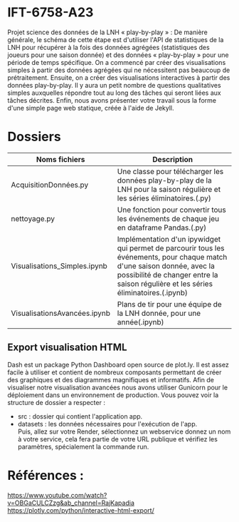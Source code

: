 # IFT-6758-A23  
Projet science des données de la LNH  « play-by-play » : De manière générale, le schéma de cette étape est d'utiliser l'API de statistiques de la LNH pour récupérer à la fois des données agrégées (statistiques des joueurs pour une saison donnée) et des données « play-by-play » pour une période de temps spécifique. On a commencé par créer des visualisations simples à partir des données agrégées qui ne nécessitent pas beaucoup de prétraitement. Ensuite, on a créer des visualisations interactives à partir des données play-by-play. Il y aura un petit nombre de questions qualitatives simples auxquelles répondre tout au long des tâches qui seront liées aux tâches décrites. Enfin, nous avons présenter votre travail sous la forme d'une simple page web statique, créée à l'aide de Jekyll.  

# Dossiers
| Noms fichiers | Description |
| ------------- | ------------- |
| AcquisitionDonnées.py | Une classe pour télécharger les données play-by-play de la LNH pour la saison régulière et les séries éliminatoires.(.py) |
| nettoyage.py |Une fonction pour convertir tous les événements de chaque jeu en dataframe Pandas.(.py) |
| Visualisations_Simples.ipynb | Implémentation d'un ipywidget qui permet de parcourir tous les événements, pour chaque match d'une saison donnée, avec la possibilité de changer entre la saison régulière et les séries éliminatoires.(.ipynb) |
| VisualisationsAvancées.ipynb |Plans de tir pour une équipe de la LNH donnée, pour une année(.ipynb) |


## Export visualisation HTML  
Dash est un package Python Dashboard open source de plot.ly. Il est assez facile à utiliser et contient de nombreux composants permettant de créer des graphiques et des diagrammes magnifiques et informatifs. Afin de visualiser notre visualisation avancées nous avons utiliser Gunicorn pour le déploiement dans un environnement de production.   Vous pouvez voir la structure de dossier a respecter :  
* src : dossier qui contient l'application app.
* datasets : les données nécessaires pour l'exécution de l'app.  
Puis, allez sur votre Render, sélectionnez un webservice donnez un nom à votre service, cela fera partie de votre URL publique et vérifiez les paramètres, spécialement la commande run.  







# Références : 
https://www.youtube.com/watch?v=OBGaCULCZzg&ab_channel=RajKapadia
https://plotly.com/python/interactive-html-export/
